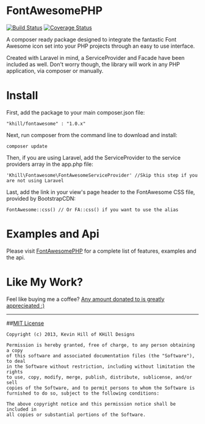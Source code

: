 FontAwesomePHP
==============
[![Build Status](https://travis-ci.org/kevinkhill/FontAwesomePHP.png?branch=master)](https://travis-ci.org/kevinkhill/FontAwesomePHP)
[![Coverage Status](https://coveralls.io/repos/kevinkhill/FontAwesomePHP/badge.png)](https://coveralls.io/r/kevinkhill/FontAwesomePHP)

A composer ready package designed to integrate the fantastic Font Awesome icon set into your PHP projects through an easy to use interface.

Created with Laravel in mind, a ServiceProvider and Facade have been included as well. Don't worry though, the library will work in any PHP application, via composer or manually.

Install
=======
First, add the package to your main composer.json file:

```
"khill/fontawesome" : "1.0.x"
```

Next, run composer from the command line to download and install:

```
composer update
```

Then, if you are using Laravel, add the ServiceProvider to the service providers array in the app.php file:

```
'Khill\Fontawesome\FontAwesomeServiceProvider' //Skip this step if you are not using Laravel
```

Last, add the link in your view's page header to the FontAwesome CSS file, provided by BootstrapCDN:

```
FontAwesome::css() // Or FA::css() if you want to use the alias
```

Examples and Api
================
Please visit [FontAwesomePHP](http://kevinkhill.github.io/FontAwesomePHP) for a complete list of features, examples and the api.


Like My Work?
=============
Feel like buying me a coffee? [Any amount donated to is greatly apprecieated :)](https://www.paypal.com/cgi-bin/webscr?cmd=_s-xclick&hosted_button_id=FLP6MYY3PYSFQ)

- - -

##[MIT License](http://opensource.org/licenses/MIT)
```
Copyright (c) 2013, Kevin Hill of KHill Designs

Permission is hereby granted, free of charge, to any person obtaining a copy
of this software and associated documentation files (the "Software"), to deal
in the Software without restriction, including without limitation the rights
to use, copy, modify, merge, publish, distribute, sublicense, and/or sell
copies of the Software, and to permit persons to whom the Software is
furnished to do so, subject to the following conditions:

The above copyright notice and this permission notice shall be included in
all copies or substantial portions of the Software.
```
